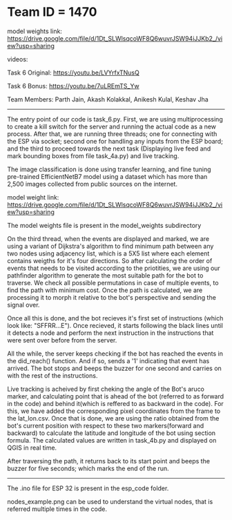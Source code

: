 # Team ID = 1470

model weights link: https://drive.google.com/file/d/1Dt_SLWlsqcoWF8Q6wuvrJSW94iJJKb2_/view?usp=sharing

videos:

Task 6 Original: https://youtu.be/LVYrfxTNusQ

Task 6 Bonus: https://youtu.be/7uLREmTS_Yw

Team Members: Parth Jain, Akash Kolakkal, Anikesh Kulal, Keshav Jha

----

The entry point of our code is task_6.py.
First, we are using multiprocessing to create a kill switch for the server and running the actual code as a new process. After that, we are running three threads; one for connecting with the ESP via socket; second one for handling any inputs from the ESP board; and the third to proceed towards the next task (Displaying live feed and mark bounding boxes from file task_4a.py) and live tracking.

The image classification is done using transfer learning, and fine tuning pre-trained EfficientNetB7 model using a dataset which has more than 2,500 images collected from public sources on the internet.

model weight link: https://drive.google.com/file/d/1Dt_SLWlsqcoWF8Q6wuvrJSW94iJJKb2_/view?usp=sharing

The model weights file is present in the model_weights subdirectory

On the third thread, when the events are displayed and marked, we are using a variant of Dijkstra's algorithm to find minimum path between any two nodes using adjacency list, which is a 5X5 list where each element contains weigths for it's four directions. So after calculating the order of events that needs to be visited according to the priotities, we are using our pathfinder algorithm to generate the most suitable path for the bot to traverse.
We check all possible permutations in case of multiple events, to find the path with minimum cost.
Once the path is calculated, we are processing it to morph it relative to the bot's perspective and sending the signal over.

Once all this is done, and the bot recieves it's first set of instructions (which look like: "SFFRR...E"). Once recieved, it starts following the black lines until it detects a node and perform the next instruction in the instructions that were sent over before from the server.

All the while, the server keeps checking if the bot has reached the events in the did_reach() function. And if so, sends a '1' indicating that event has arrived. The bot stops and beeps the buzzer for one second and carries on with the rest of the instructions.

Live tracking is acheived by first cheking the angle of the Bot's aruco marker, and calculating point that is ahead of the bot (referred to as forward in the code) and behind it(which is reffered to as backward in the code). For this, we have added the corresponding pixel coordinates from the frame to the lat_lon.csv. Once that is done, we are using the ratio obtained from the bot's current position with respect to these two markers(forward and backward) to calculate the latitude and longitude of the bot using section formula. The calculated values are written in task_4b.py and displayed on QGIS in real time.

After traversing the path, it returns back to its start point and beeps the buzzer for five seconds; which marks the end of the run.

----

The .ino file for ESP 32 is present in the esp_code folder.

nodes_example.png can be used to understand the virtual nodes, that is referred multiple times in the code.